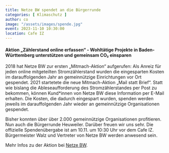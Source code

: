 ```yaml
---
title: Netze BW spendet an die Bürgerrunde
categories: [ Klimaschutz ]
author: co
image: "/assets/images/spende.jpg"
event: 2023-11-10 10:30:00
location: Cafe IZ
---
```

#### Aktion „Zählerstand online erfassen“ - Wohltätige Projekte in Baden-Württemberg unterstützen und gemeinsam CO₂ einsparen

2018 hat Netze BW zur ersten „Mitmach-Aktion“ aufgerufen: Als Anreiz für jeden online mitgeteilten Stromzählerstand wurden die eingesparten Kosten im darauffolgenden Jahr an gemeinnützige Einrichtungen vor Ort gespendet. 2021 startetete die neue Mitmach-Aktion „Mail statt Brief“. Statt wie bislang die Ableseaufforderung des Stromzählerstandes per Post zu bekommen, können Kund*innen von Netze BW diese Information per E-Mail erhalten. Die Kosten, die dadurch eingespart wurden, spenden werden jeweils im darauffolgenden Jahr wieder an gemeinnützige Organisationen gespendet.

Bisher konnten über über 2.000 gemeinnützige Organisationen profitieren. Nun auch die Bürgerrunde Heuweiler. Darüber freuen wir uns sehr. Die offizielle Spendenübergabe ist am 10.11. um 10:30 Uhr vor dem Cafe IZ. Bürgermeister Walz und Vertreter von Netze BW werden anwesend sein.

Mehr Infos zu der Aktion bei [Netze BW](https://www.netze-bw.de/unternehmen/spenden-online-zse).

